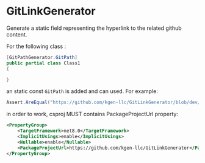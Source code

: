 # GitLinkGenerator

Generate a static field representing the hyperlink to the related github content.

For the following class :
```csharp
[GitPathGenerator.GitPath]
public partial class Class1
{

}
```

an static const  ```GitPath``` is added and can used.
For example:
```csharp
Assert.AreEqual("https://github.com/kgen-llc/GitLinkGenerator/blob/dev/GeneratorGitHubSample/Class1.cs", Class1.GitPath);
```

in order to work, csproj MUST contains PackageProjectUrl property:
```xml
<PropertyGroup>
    <TargetFramework>net8.0</TargetFramework>
    <ImplicitUsings>enable</ImplicitUsings>
    <Nullable>enable</Nullable>
    <PackageProjectUrl>https://github.com/kgen-llc/GitLinkGenerator</PackageProjectUrl>
</PropertyGroup>
```
